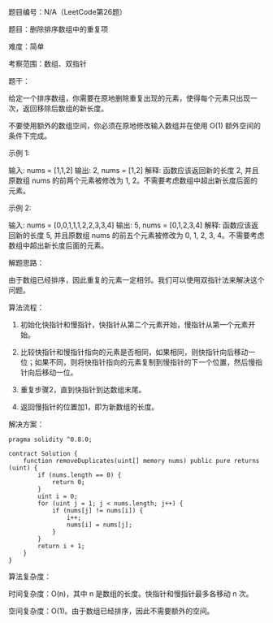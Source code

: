 题目编号：N/A（LeetCode第26题）

题目：删除排序数组中的重复项

难度：简单

考察范围：数组、双指针

题干：

给定一个排序数组，你需要在原地删除重复出现的元素，使得每个元素只出现一次，返回移除后数组的新长度。

不要使用额外的数组空间，你必须在原地修改输入数组并在使用 O(1) 额外空间的条件下完成。

示例 1:

输入: nums = [1,1,2]
输出: 2, nums = [1,2]
解释: 函数应该返回新的长度 2, 并且原数组 nums 的前两个元素被修改为 1, 2。不需要考虑数组中超出新长度后面的元素。

示例 2:

输入: nums = [0,0,1,1,1,2,2,3,3,4]
输出: 5, nums = [0,1,2,3,4]
解释: 函数应该返回新的长度 5, 并且原数组 nums 的前五个元素被修改为 0, 1, 2, 3, 4。不需要考虑数组中超出新长度后面的元素。

解题思路：

由于数组已经排序，因此重复的元素一定相邻。我们可以使用双指针法来解决这个问题。

算法流程：

1. 初始化快指针和慢指针，快指针从第二个元素开始，慢指针从第一个元素开始。

2. 比较快指针和慢指针指向的元素是否相同，如果相同，则快指针向后移动一位；如果不同，则将快指针指向的元素复制到慢指针的下一个位置，然后慢指针向后移动一位。

3. 重复步骤2，直到快指针到达数组末尾。

4. 返回慢指针的位置加1，即为新数组的长度。

解决方案：

```solidity
pragma solidity ^0.8.0;

contract Solution {
    function removeDuplicates(uint[] memory nums) public pure returns (uint) {
        if (nums.length == 0) {
            return 0;
        }
        uint i = 0;
        for (uint j = 1; j < nums.length; j++) {
            if (nums[j] != nums[i]) {
                i++;
                nums[i] = nums[j];
            }
        }
        return i + 1;
    }
}
```

算法复杂度：

时间复杂度：O(n)，其中 n 是数组的长度。快指针和慢指针最多各移动 n 次。

空间复杂度：O(1)。由于数组已经排序，因此不需要额外的空间。